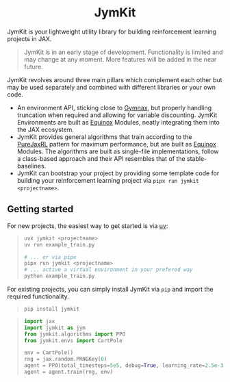 
# <center>JymKit</center>

JymKit is your lightweight utility library for building reinforcement learning projects in JAX. 


> JymKit is in an early stage of development. Functionality is limited and may change at any moment. More features will be added in the near future.

JymKit revolves around three main pillars which complement each other but may be used separately and combined with different libraries or your own code.

- An environment API, sticking close to [Gymnax](https://github.com/RobertTLange/gymnax), but properly handling truncation when required and allowing for variable discounting. JymKit Environments are built as [Equinox](https://docs.kidger.site/equinox/) Modules, neatly integrating them into the JAX ecosystem.
- JymKit provides general algorithms that train according to the [PureJaxRL](https://github.com/luchris429/purejaxrl) pattern for maximum performance, but are built as [Equinox](https://docs.kidger.site/equinox/) Modules. The algorithms are built as single-file implementations, follow a class-based approach and their API resembles that of the stable-baselines.
- JymKit can bootstrap your project by providing some template code for building your reinforcement learning project via `pipx run jymkit <projectname>`.

## Getting started

For new projects, the easiest way to get started is via [uv](https://docs.astral.sh/uv/getting-started/installation/):

> ```bash
> uvx jymkit <projectname>
> uv run example_train.py
> 
> # ... or via pipx
> pipx run jymkit <projectname>
> # ... active a virtual environment in your prefered way
> python example_train.py
> ```

For existing projects, you can simply install JymKit via `pip` and import the required functionality.

> ```bash
> pip install jymkit
> ```

> ```python
> import jax
> import jymkit as jym
> from jymkit.algorithms import PPO
> from jymkit.envs import CartPole
> 
> env = CartPole()
> rng = jax.random.PRNGKey(0)
> agent = PPO(total_timesteps=5e5, debug=True, learning_rate=2.5e-3)
> agent = agent.train(rng, env)
> ```
